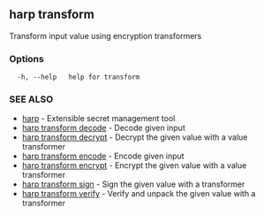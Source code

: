 ## harp transform

Transform input value using encryption transformers

### Options

```
  -h, --help   help for transform
```

### SEE ALSO

* [harp](harp.md)	 - Extensible secret management tool
* [harp transform decode](harp_transform_decode.md)	 - Decode given input
* [harp transform decrypt](harp_transform_decrypt.md)	 - Decrypt the given value with a value transformer
* [harp transform encode](harp_transform_encode.md)	 - Encode given input
* [harp transform encrypt](harp_transform_encrypt.md)	 - Encrypt the given value with a value transformer
* [harp transform sign](harp_transform_sign.md)	 - Sign the given value with a transformer
* [harp transform verify](harp_transform_verify.md)	 - Verify and unpack the given value with a transformer

